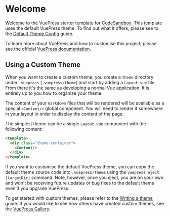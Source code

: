 # Welcome

Welcome to the VuePress starter template for [CodeSandbox](https://codesandbox.io). This template uses the default VuePress theme. To find out what it offers, please see to the [Default Theme Config](https://v1.vuepress.vuejs.org/theme/default-theme-config.html#homepage) guide.

To learn more about VuePress and how to customise this project, please see the official [VuePress documentation](https://v1.vuepress.vuejs.org).

## Using a Custom Theme

When you want to create a custom theme, you create a `theme` directory under `.vuepress` (`.vuepress/theme`) and start by adding a `Layout.vue` file. From there it's the same as developing a normal Vue application. It is entirely up to you how to organize your theme.

The content of your `markdown` files that will be rendered will be available as a special `<Content/>` global component. You will need to render it somewhere in your layout in order to display the content of the page. 

The simplest theme can be a single `Layout.vue` component with the following content:

```html
<template>
  <div class="theme-container">
    <Content/>
  </div>
</template>
```

If you want to customise the default VuePress theme, you can copy the default theme source code into `.vuepress/theme` using the `vuepress eject [targetDir]` command. Note, however, once you eject, you are on your own and won't be receiving future updates or bug fixes to the default theme even if you upgrade VuePress.

To get started with custom themes, please refer to the [Writing a theme](https://v1.vuepress.vuejs.org/theme/writing-a-theme.html) guide. If you would like to see how others have created custom themes, see the [VuePress Gallery](https://vuepress.gallery).